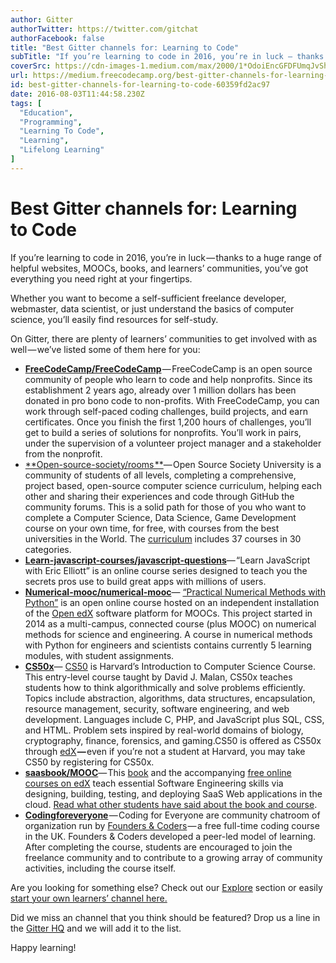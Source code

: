 ```yaml
---
author: Gitter
authorTwitter: https://twitter.com/gitchat
authorFacebook: false
title: "Best Gitter channels for: Learning to Code"
subTitle: "If you’re learning to code in 2016, you’re in luck — thanks to a huge range of helpful websites, MOOCs, books, and learners’ communities,..."
coverSrc: https://cdn-images-1.medium.com/max/2000/1*OdoiEncGFDFUmqJvShkOsQ.png
url: https://medium.freecodecamp.org/best-gitter-channels-for-learning-to-code-60359fd2ac97
id: best-gitter-channels-for-learning-to-code-60359fd2ac97
date: 2016-08-03T11:44:58.230Z
tags: [
  "Education",
  "Programming",
  "Learning To Code",
  "Learning",
  "Lifelong Learning"
]
---
```

# Best Gitter channels for: Learning to Code

If you’re learning to code in 2016, you’re in luck — thanks to a huge range of helpful websites, MOOCs, books, and learners’ communities, you’ve got everything you need right at your fingertips.

Whether you want to become a self-sufficient freelance developer, webmaster, data scientist, or just understand the basics of computer science, you’ll easily find resources for self-study.

On Gitter, there are plenty of learners’ communities to get involved with as well — we’ve listed some of them here for you:

*   [**FreeCodeCamp/FreeCodeCamp**](https://gitter.im/FreeCodeCamp/FreeCodeCamp) — FreeCodeCamp is an open source community of people who learn to code and help nonprofits. Since its establishment 2 years ago, already over 1 million dollars has been donated in pro bono code to non-profits. With FreeCodeCamp, you can work through self-paced coding challenges, build projects, and earn certificates. Once you finish the first 1,200 hours of challenges, you’ll get to build a series of solutions for nonprofits. You’ll work in pairs, under the supervision of a volunteer project manager and a stakeholder from the nonprofit.
*   [**Open-source-society/rooms **](https://gitter.im/orgs/open-source-society/rooms)— Open Source Society University is a community of students of all levels, completing a comprehensive, project based, open-source computer science curriculum, helping each other and sharing their experiences and code through GitHub the community forums. This is a solid path for those of you who want to complete a Computer Science, Data Science, Game Development course on your own time, for free, with courses from the best universities in the World. The [curriculum](https://ossu.firebaseapp.com/#/curriculum) includes 37 courses in 30 categories.
*   [**Learn-javascript-courses/javascript-questions**](https://gitter.im/learn-javascript-courses/javascript-questions)— “Learn JavaScript with Eric Elliott” is an online course series designed to teach you the secrets pros use to build great apps with millions of users.
*   [**Numerical-mooc/numerical-mooc**](https://gitter.im/numerical-mooc/numerical-mooc)— [“Practical Numerical Methods with Python”](http://openedx.seas.gwu.edu/courses/GW/MAE6286/2014_fall/about) is an open online course hosted on an independent installation of the [Open edX](http://code.edx.org/) software platform for MOOCs. This project started in 2014 as a multi-campus, connected course (plus MOOC) on numerical methods for science and engineering. A course in numerical methods with Python for engineers and scientists contains currently 5 learning modules, with student assignments.
*   [**CS50x**](https://gitter.im/cs50/x)— [CS50](https://cs50.harvard.edu/) is Harvard’s Introduction to Computer Science Course. This entry-level course taught by David J. Malan, CS50x teaches students how to think algorithmically and solve problems efficiently. Topics include abstraction, algorithms, data structures, encapsulation, resource management, security, software engineering, and web development. Languages include C, PHP, and JavaScript plus SQL, CSS, and HTML. Problem sets inspired by real-world domains of biology, cryptography, finance, forensics, and gaming.CS50 is offered as CS50x through [edX](https://www.edx.org/) **—** even if you’re not a student at Harvard, you may take CS50 by registering for CS50x.
*   [**saasbook/MOOC**](https://gitter.im/saasbook/MOOC)— This [book](http://www.saasbook.info/) and the accompanying [free online courses on edX](http://www.saasbook.info/courses) teach essential Software Engineering skills via designing, building, testing, and deploying SaaS Web applications in the cloud. [Read what other students have said about the book and course](http://www.saasbook.info/stories).
*   [**Codingforeveryone**](https://gitter.im/orgs/codingforeveryone/rooms) — Coding for Everyone are community chatroom of organization run by [Founders & Coders](http://www.foundersandcoders.com/) — a free full-time coding course in the UK. Founders & Coders developed a peer-led model of learning. After completing the course, students are encouraged to join the freelance community and to contribute to a growing array of community activities, including the course itself.

Are you looking for something else? Check out our [Explore](https://gitter.im/explore/tags/javascript,php,ruby) section or easily [start your own learners’ channel here.](https://gitter.im/home#createroom)

Did we miss an channel that you think should be featured? Drop us a line in the [Gitter HQ](https://gitter.im/gitterHQ/gitter) and we will add it to the list.

Happy learning!








